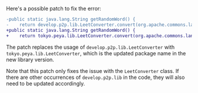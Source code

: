 Here's a possible patch to fix the error:
```diff
-public static java.lang.String getRandomWord() {
-    return develop.p2p.lib.LeetConverter.convert(org.apache.commons.lang.RandomStringUtils.randomAlphanumeric(new java.util.Random().nextInt(13) + 1));
+public static java.lang.String getRandomWord() {
+    return tokyo.peya.lib.LeetConverter.convert(org.apache.commons.lang.RandomStringUtils.randomAlphanumeric(new java.util.Random().nextInt(13) + 1));
```

The patch replaces the usage of `develop.p2p.lib.LeetConverter` with `tokyo.peya.lib.LeetConverter`, which is the updated package name in the new library version.

Note that this patch only fixes the issue with the `LeetConverter` class. If there are other occurrences of `develop.p2p.lib` in the code, they will also need to be updated accordingly.